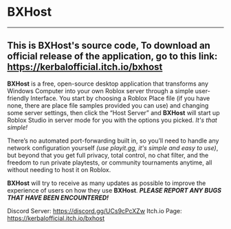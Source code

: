 # BXHost
---
## This is **BXHost**'s source code, To download an official release of the application, go to this link: https://kerbalofficial.itch.io/bxhost

**BXHost** is a free, open-source desktop application that transforms any Windows Computer into your own Roblox server through a simple user-friendly Interface. You start by choosing a Roblox Place file (if you have none, there are place file samples provided you can use) and changing some server settings, then click the “Host Server” and **BXHost** will start up Roblox Studio in server mode for you with the options you picked. *It's that simple!*

There’s no automated port-forwarding built in, so you’ll need to handle any network configuration yourself *(use playit.gg, it's simple and easy to use)*, but beyond that you get full privacy, total control, no chat filter, and the freedom to run private playtests, or community tournaments anytime, all without needing to host it on Roblox.

**BXHost** will try to receive as many updates as possible to improve the experience of users on how they use **BXHost**. ***PLEASE REPORT ANY BUGS THAT HAVE BEEN ENCOUNTERED!***

Discord Server: https://discord.gg/UCs9cPcXZw
Itch.io Page: https://kerbalofficial.itch.io/bxhost
